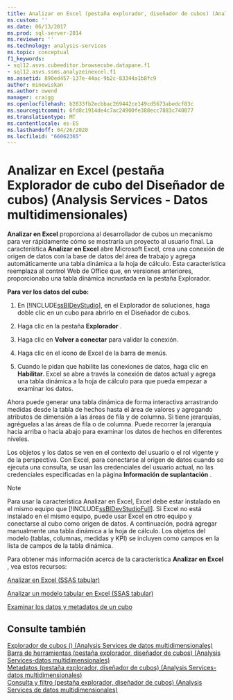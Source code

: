 ```yaml
---
title: Analizar en Excel (pestaña explorador, diseñador de cubos) (Analysis Services-datos multidimensionales) | Microsoft Docs
ms.custom: ''
ms.date: 06/13/2017
ms.prod: sql-server-2014
ms.reviewer: ''
ms.technology: analysis-services
ms.topic: conceptual
f1_keywords:
- sql12.asvs.cubeeditor.browsecube.datapane.f1
- sql12.asvs.ssms.analyzeinexcel.f1
ms.assetid: 890ed457-137e-44ac-9b2c-83344a1b8fc9
author: minewiskan
ms.author: owend
manager: craigg
ms.openlocfilehash: b2833fb2ecbbac269442ce149cd5673abedcf83c
ms.sourcegitcommit: 6fd8c1914de4c7ac24900fe388ecc7883c740077
ms.translationtype: MT
ms.contentlocale: es-ES
ms.lasthandoff: 04/26/2020
ms.locfileid: "66062365"
---
```

# <a name="analyze-in-excel-browser-tab-cube-designer-analysis-services---multidimensional-data"></a>Analizar en Excel (pestaña Explorador de cubo del Diseñador de cubos) (Analysis Services - Datos multidimensionales)
  **Analizar en Excel** proporciona al desarrollador de cubos un mecanismo para ver rápidamente cómo se mostraría un proyecto al usuario final. La característica **Analizar en Excel** abre Microsoft Excel, crea una conexión de origen de datos con la base de datos del área de trabajo y agrega automáticamente una tabla dinámica a la hoja de cálculo. Esta característica reemplaza al control Web de Office que, en versiones anteriores, proporcionaba una tabla dinámica incrustada en la pestaña Explorador.  
  
 **Para ver los datos del cubo:**  
  
1.  En [!INCLUDE[ssBIDevStudio](../includes/ssbidevstudio-md.md)], en el Explorador de soluciones, haga doble clic en un cubo para abrirlo en el Diseñador de cubos.  
  
2.  Haga clic en la pestaña **Explorador** .  
  
3.  Haga clic en **Volver a conectar** para validar la conexión.  
  
4.  Haga clic en el icono de Excel de la barra de menús.  
  
5.  Cuando le pidan que habilite las conexiones de datos, haga clic en **Habilitar**. Excel se abre a través la conexión de datos actual y agrega una tabla dinámica a la hoja de cálculo para que pueda empezar a examinar los datos.  
  
 Ahora puede generar una tabla dinámica de forma interactiva arrastrando medidas desde la tabla de hechos hasta el área de valores y agregando atributos de dimensión a las áreas de fila y de columna. Si tiene jerarquías, agréguelas a las áreas de fila o de columna. Puede recorrer la jerarquía hacia arriba o hacia abajo para examinar los datos de hechos en diferentes niveles.  
  
 Los objetos y los datos se ven en el contexto del usuario o el rol vigente y de la perspectiva. Con Excel, para conectarse al origen de datos cuando se ejecuta una consulta, se usan las credenciales del usuario actual, no las credenciales especificadas en la página **Información de suplantación** .  
  
> [!NOTE]  
>  Para usar la característica Analizar en Excel, Excel debe estar instalado en el mismo equipo que [!INCLUDE[ssBIDevStudioFull](../includes/ssbidevstudiofull-md.md)]. Si Excel no está instalado en el mismo equipo, puede usar Excel en otro equipo y conectarse al cubo como origen de datos. A continuación, podrá agregar manualmente una tabla dinámica a la hoja de cálculo. Los objetos del modelo (tablas, columnas, medidas y KPI) se incluyen como campos en la lista de campos de la tabla dinámica.  
  
 Para obtener más información acerca de la característica **Analizar en Excel** , vea estos recursos:  
  
 [Analizar en Excel &#40;SSAS tabular&#41;](tabular-models/analyze-in-excel-ssas-tabular.md)  
  
 [Analizar un modelo tabular en Excel &#40;SSAS tabular&#41;](tabular-models/analyze-a-tabular-model-in-excel-ssas-tabular.md)  
  
 [Examinar los datos y metadatos de un cubo](multidimensional-models/browse-data-and-metadata-in-cube.md)  
  
## <a name="see-also"></a>Consulte también  
 [Explorador de cubos &#40;&#41; &#40;Analysis Services de datos multidimensionales&#41;](browser-cube-designer-analysis-services-multidimensional-data.md)   
 [Barra de herramientas &#40;pestaña explorador, diseñador de cubos&#41; &#40;Analysis Services-datos multidimensionales&#41;](toolbar-browser-tab-cube-designer-analysis-services-multidimensional-data.md)   
 [Metadatos &#40;pestaña explorador, diseñador de cubos&#41; &#40;Analysis Services-datos multidimensionales&#41;](metadata-browser-tab-cube-designer-analysis-services-multidimensional-data.md)   
 [Consulta y filtro &#40;pestaña explorador, diseñador de cubos&#41; &#40;Analysis Services de datos multidimensionales&#41;](query-filter-browser-cube-designer-analysis-services-multidimensional-data.md)  
  
  
